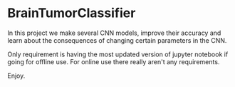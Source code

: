 # BrainTumorClassifier
In this project we make several CNN models, improve their accuracy and learn about the consequences of changing certain parameters in the CNN. 

Only requirement is having the most updated version of jupyter notebook if going for offline use. For online use there really aren't any requirements.

Enjoy.

